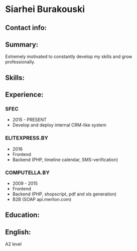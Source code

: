 # Siarhei Burakouski

## Contact info:

## Summary:
Extremely motivated to constantly develop my skills and grow professionally.

## Skills:

## Experience:
### SFEC
- 2015 - PRESENT
- Develop and deploy internal CRM-like system

### ELITEXPRESS.BY
- 2016
- Frontend
- Backend (PHP, timeline calendar, SMS-verification)

### COMPUTELLA.BY
- 2009 - 2015
- Frontend
- Backend (PHP, shopscript, pdf and xls generation)
- B2B (SOAP api.merlion.com)

## Education:

## English:
A2 level